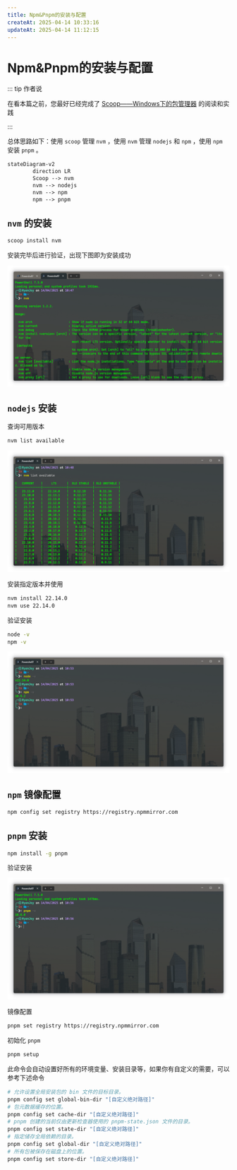 ```yaml
---
title: Npm&Pnpm的安装与配置
createAt: 2025-04-14 10:33:16
updateAt: 2025-04-14 11:12:15
---
```


# Npm&Pnpm的安装与配置

::: tip 作者说

在看本篇之前，您最好已经完成了 [Scoop——Windows下的包管理器](../../🛠️实用工具/📦Scoop/Scoop——Windows下的包管理器.md) 的阅读和实践

:::

总体思路如下：使用 `scoop` 管理 `nvm` ，使用 `nvm` 管理 `nodejs` 和 `npm` ，使用 `npm` 安装 `pnpm` 。

```mermaid
stateDiagram-v2
        direction LR
        Scoop --> nvm
        nvm --> nodejs
        nvm --> npm
        npm --> pnpm
```

##  `nvm` 的安装

```sh [powershell]
scoop install nvm
```

安装完毕后进行验证，出现下图即为安装成功

![](assets/npm&pnpm的安装与配置/nvm安装.png)

##  `nodejs` 安装

查询可用版本

```sh [powershell]
nvm list available
```

![](assets/npm&pnpm的安装与配置/nodejs版本搜索.png)

安装指定版本并使用

```sh [powershell]
nvm install 22.14.0
nvm use 22.14.0
```

验证安装

```sh [powershell]
node -v
npm -v
```

![](assets/npm&pnpm的安装与配置/验证安装.png)

##  `npm` 镜像配置

```sh [powershell]
npm config set registry https://registry.npmmirror.com
```

##  `pnpm` 安装

```sh [powershell]
npm install -g pnpm
```

验证安装

![](assets/npm&pnpm的安装与配置/pnpm安装.png)

镜像配置

```sh [powershell]
pnpm set registry https://registry.npmmirror.com
```

初始化 `pnpm`

```sh [powershell]
pnpm setup
```

此命令会自动设置好所有的环境变量、安装目录等，如果你有自定义的需要，可以参考下述命令

```sh [powershell]
# 允许设置全局安装包的 bin 文件的目标目录。
pnpm config set global-bin-dir "[自定义绝对路径]"
# 包元数据缓存的位置。
pnpm config set cache-dir "[自定义绝对路径]"
# pnpm 创建的当前仅由更新检查器使用的 pnpm-state.json 文件的目录。
pnpm config set state-dir "[自定义绝对路径]"
# 指定储存全局依赖的目录。
pnpm config set global-dir "[自定义绝对路径]"
# 所有包被保存在磁盘上的位置。
pnpm config set store-dir "[自定义绝对路径]"
```